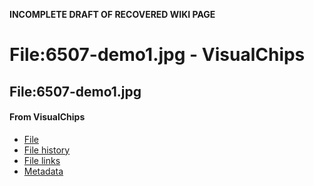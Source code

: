 **INCOMPLETE DRAFT OF RECOVERED WIKI PAGE**

# File:6507-demo1.jpg - VisualChips

## File:6507-demo1.jpg

#### From VisualChips

- [File](#file)
- [File history](#filehistory)
- [File links](#filelinks)
- [Metadata](#metadata)

